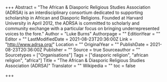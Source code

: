 +++
Abstract = "The African & Diasporic Religious Studies Association (ADRSA) is an interdisciplinary consortium dedicated to supporting scholarship in African and Diasporic Religions. Founded at Harvard University in April 2012, the ADRSA is committed to scholarly and community exchange with a particular focus on bringing underrepresented voices to the fore."
Author = "Luke Burns"
Authorpage = ""
EditionYear = ""
Editor = ""
LastModifiedDate = 2021-08-23T20:36:00Z
Link = "http://www.adrsa.org/"
Location = ""
OriginalYear = ""
PublishDate = 2021-08-23T20:36:00Z
Publisher = ""
Source = true
Sourceauthor = ""
Sourcetypes = ["Organisations"]
Tags = ["diasporic religion", "african religion", "africa"]
Title = "The African & Diasporic Religious Studies Association (ADRSA)"
Translator = ""
Wikipedia = ""
toc = false

+++
